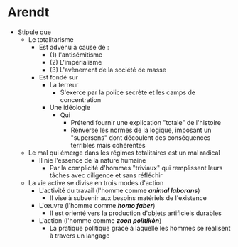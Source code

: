 # Arendt
- Stipule que
  - Le totalitarisme 
    - Est advenu à cause de :
      - (1) l'antisémitisme
      - (2) L'impérialisme
      - (3) L'avènement de la société de masse   
    - Est fondé sur
      - La terreur
        - S'exerce par la police secrète et les camps de concentration
      - Une idéologie
        - Qui
          - Prétend fournir une explication "totale" de l'histoire
          - Renverse les normes de la logique, imposant un "supersens" dont découlent des conséquences terribles mais cohérentes
  - Le mal qui émerge dans les régimes totalitaires est un mal radical
    - Il nie l'essence de la nature humaine
      - Par la complicité d'hommes "triviaux" qui remplissent leurs tâches avec diligence et sans réfléchir
  - La vie active se divise en trois modes d'action
    - L'activité du travail (l'homme comme ***animal laborans***)
      - Il vise à subvenir aux besoins matériels de l'existence
    - L'œuvre (l'homme comme ***homo faber***)
      - Il est orienté vers la production d'objets artificiels durables
    - L'action (l'homme comme ***zoon politikòn***)
      - La pratique politique grâce à laquelle les hommes se réalisent à travers un langage
